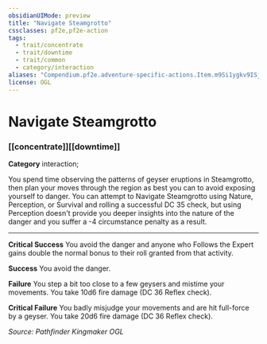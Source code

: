 ```yaml
---
obsidianUIMode: preview
title: "Navigate Steamgrotto"
cssclasses: pf2e,pf2e-action
tags:
  - trait/concentrate
  - trait/downtime
  - trait/common
  - category/interaction
aliases: "Compendium.pf2e.adventure-specific-actions.Item.m9Si1ygkv9ISjKVN"
license: OGL
---
```

# Navigate Steamgrotto

### [[concentrate]][[downtime]]

**Category** interaction; 




You spend time observing the patterns of geyser eruptions in Steamgrotto, then plan your moves through the region as best you can to avoid exposing yourself to danger. You can attempt to Navigate Steamgrotto using Nature, Perception, or Survival and rolling a successful DC 35 check, but using Perception doesn't provide you deeper insights into the nature of the danger and you suffer a -4 circumstance penalty as a result.

* * *

**Critical Success** You avoid the danger and anyone who Follows the Expert gains double the normal bonus to their roll granted from that activity.

**Success** You avoid the danger.

**Failure** You step a bit too close to a few geysers and mistime your movements. You take 10d6 fire damage (DC 36 Reflex check).

**Critical Failure** You badly misjudge your movements and are hit full-force by a geyser. You take 20d6 fire damage (DC 36 Reflex check).

*Source: Pathfinder Kingmaker*
*OGL*
